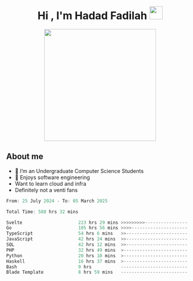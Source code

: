 <h1 align="center">Hi , I'm Hadad Fadilah <img src="https://media.giphy.com/media/hvRJCLFzcasrR4ia7z/giphy.gif" width="35"></h1>

<p align="center">
<img src="https://media.tenor.com/78dNivDemDAAAAAi/speech-bubble-venti.gif" width="300"/>    
</p>


##  About me
- 🔭 I’m an Undergraduate Computer Science Students
- 🌱 Enjoys software engineering
- Want to learn cloud and infra 
- Definitely not a venti fans

<!--START_SECTION:waka-->

```go
From: 25 July 2024 - To: 05 March 2025

Total Time: 588 hrs 32 mins

Svelte                     223 hrs 29 mins >>>>>>>>>----------------   37.73 %
Go                         105 hrs 56 mins >>>>---------------------   17.88 %
TypeScript                 54 hrs 6 mins   >>-----------------------   09.13 %
JavaScript                 42 hrs 24 mins  >>-----------------------   07.16 %
SQL                        42 hrs 12 mins  >>-----------------------   07.12 %
PHP                        32 hrs 49 mins  >------------------------   05.54 %
Python                     20 hrs 10 mins  >------------------------   03.41 %
Haskell                    16 hrs 37 mins  >------------------------   02.81 %
Bash                       9 hrs           -------------------------   01.52 %
Blade Template             8 hrs 59 mins   -------------------------   01.52 %
```

<!--END_SECTION:waka-->




<!--
**Fadil-Tao/Fadil-Tao** is a ✨ _special_ ✨ repository because its `README.md` (this file) appears on your GitHub profile.


